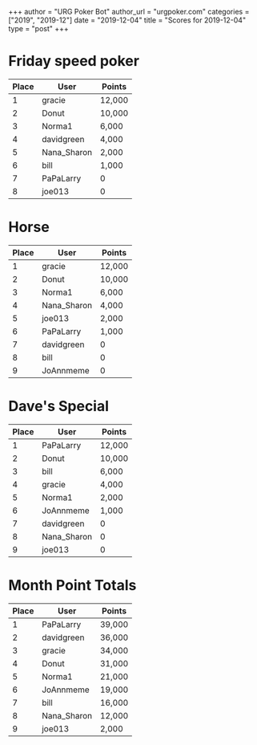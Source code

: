 +++
author = "URG Poker Bot"
author_url = "urgpoker.com"
categories = ["2019", "2019-12"]
date = "2019-12-04"
title = "Scores for 2019-12-04"
type = "post"
+++
# Friday speed poker

| Place | User | Points |
|-------|------|--------|
| 1 | gracie | 12,000 |
| 2 | Donut | 10,000 |
| 3 | Norma1 | 6,000 |
| 4 | davidgreen | 4,000 |
| 5 | Nana_Sharon | 2,000 |
| 6 | bill | 1,000 |
| 7 | PaPaLarry | 0 |
| 8 | joe013 | 0 |

# Horse

| Place | User | Points |
|-------|------|--------|
| 1 | gracie | 12,000 |
| 2 | Donut | 10,000 |
| 3 | Norma1 | 6,000 |
| 4 | Nana_Sharon | 4,000 |
| 5 | joe013 | 2,000 |
| 6 | PaPaLarry | 1,000 |
| 7 | davidgreen | 0 |
| 8 | bill | 0 |
| 9 | JoAnnmeme | 0 |

# Dave's Special

| Place | User | Points |
|-------|------|--------|
| 1 | PaPaLarry | 12,000 |
| 2 | Donut | 10,000 |
| 3 | bill | 6,000 |
| 4 | gracie | 4,000 |
| 5 | Norma1 | 2,000 |
| 6 | JoAnnmeme | 1,000 |
| 7 | davidgreen | 0 |
| 8 | Nana_Sharon | 0 |
| 9 | joe013 | 0 |

# Month Point Totals

| Place | User | Points |
|-------|------|--------|
| 1 | PaPaLarry | 39,000 |
| 2 | davidgreen | 36,000 |
| 3 | gracie | 34,000 |
| 4 | Donut | 31,000 |
| 5 | Norma1 | 21,000 |
| 6 | JoAnnmeme | 19,000 |
| 7 | bill | 16,000 |
| 8 | Nana_Sharon | 12,000 |
| 9 | joe013 | 2,000 |
